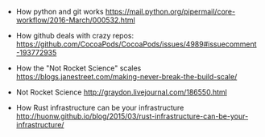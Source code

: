 * How python and git works
  https://mail.python.org/pipermail/core-workflow/2016-March/000532.html

* How github deals with crazy repos:
  https://github.com/CocoaPods/CocoaPods/issues/4989#issuecomment-193772935

* How the "Not Rocket Science" scales
  https://blogs.janestreet.com/making-never-break-the-build-scale/

* Not Rocket Science
  http://graydon.livejournal.com/186550.html

* How Rust infrastructure can be your infrastructure
  http://huonw.github.io/blog/2015/03/rust-infrastructure-can-be-your-infrastructure/
